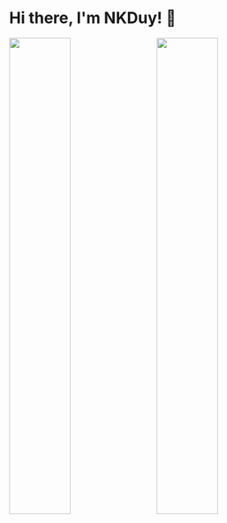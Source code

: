 # Hi there, I'm NKDuy! 👋

<!-- https://github.com/anuraghazra/github-readme-stats -->
<img align="left" width="47%" src="https://github-readme-stats.vercel.app/api/top-langs/?username=khanhduy1407&layout=compact" />

<img align="right" width="47%" src="https://github-readme-stats.vercel.app/api?username=khanhduy1407&show_icons=true&theme=radical" />
